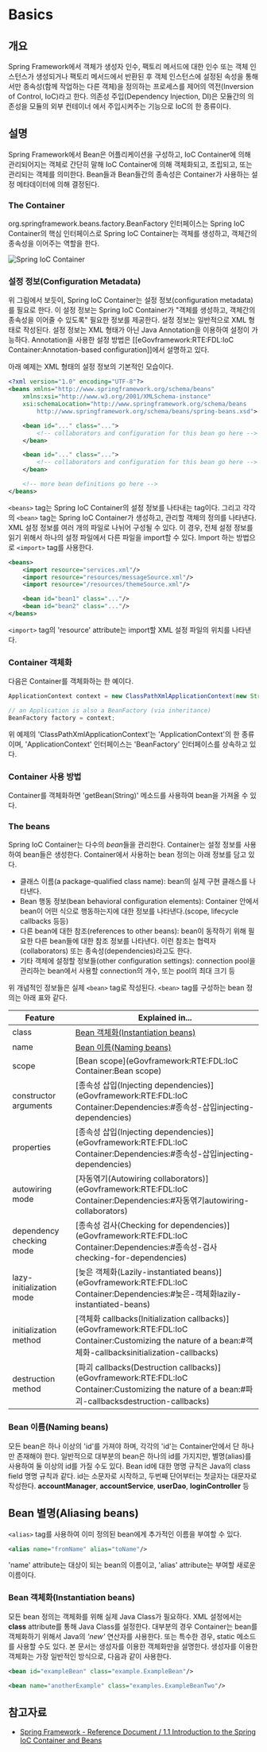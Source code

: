 # Basics

## 개요
Spring Framework에서 객체가 생성자 인수, 팩토리 메서드에 대한 인수 또는 객체 인스턴스가 생성되거나 팩토리 메서드에서 반환된 후 객체 인스턴스에 설정된 속성을 통해서만 종속성(함께 작업하는 다른 객체)을 정의하는 프로세스를 제어의 역전(Inversion of Control, IoC)라고 한다. 의존성 주입(Dependency Injection, DI)은 모듈간의 의존성을 모듈의 외부 컨테이너 에서 주입시켜주는 기능으로 IoC의 한 종류이다.

## 설명
Spring Framework에서 Bean은 어플리케이션을 구성하고, IoC Container에 의해 관리되어지는 객체로 간단히 말해 IoC Container에 의해 객체화되고, 조립되고, 또는 관리되는 객체를 의미한다.
Bean들과 Bean들간의 종속성은 Container가 사용하는 설정 메타데이터에 의해 결정된다.

### The Container
org.springframework.beans.factory.BeanFactory 인터페이스는 Spring IoC Container의 핵심 인터페이스로 Spring IoC Container는 객체를 생성하고, 객체간의 종속성을 이어주는 역할을 한다.

![Spring IoC Container](/:egovframework:rte:fdl:ioc_Container:Container-magic.png)

### 설정 정보(Configuration Metadata)
위 그림에서 보듯이, Spring IoC Container는 설정 정보(configuration metadata)를 필요로 한다. 이 설정 정보는 Spring IoC Container가 "객체를 생성하고, 객체간의 종속성을 이어줄 수 있도록" 필요한 정보를 제공한다.
설정 정보는 일반적으로 XML 형태로 작성된다. 설정 정보는 XML 형태가 아닌 Java Annotation을 이용하여 설정이 가능하다.
Annotation을 사용한 설정 방법은 [[eGovframework:RTE:FDL:IoC Container:Annotation-based configuration]]에서 설명하고 있다.

아래 예제는 XML 형태의 설정 정보의 기본적인 모습이다.

```xml
<?xml version="1.0" encoding="UTF-8"?>
<beans xmlns="http://www.springframework.org/schema/beans"
    xmlns:xsi="http://www.w3.org/2001/XMLSchema-instance"
    xsi:schemaLocation="http://www.springframework.org/schema/beans
        http://www.springframework.org/schema/beans/spring-beans.xsd">

    <bean id="..." class="...">
        <!-- collaborators and configuration for this bean go here -->
    </bean>

    <bean id="..." class="...">
        <!-- collaborators and configuration for this bean go here -->
    </bean>

    <!-- more bean definitions go here -->
</beans>
```

`<beans>` tag는 Spring IoC Container의 설정 정보를 나타내는 tag이다. 그리고 각각의 `<bean>` tag는 Spring IoC Container가 생성하고, 관리할 객체의 정의를 나타낸다.
XML 설정 정보를 여러 개의 파일로 나뉘어 구성될 수 있다. 이 경우, 전체 설정 정보를 읽기 위해서 하나의 설정 파일에서 다른 파일을 import할 수 있다. Import 하는 방법으로 `<import>` tag를 사용한다.

```xml
<beans>
    <import resource="services.xml"/>
    <import resource="resources/messageSource.xml"/>
    <import resource="/resources/themeSource.xml"/>

    <bean id="bean1" class="..."/>
    <bean id="bean2" class="..."/>
</beans>
```

`<import>` tag의 'resource' attribute는 import할 XML 설정 파일의 위치를 나타낸다.

### Container 객체화
다음은 Container를 객체화하는 한 예이다.

```java
ApplicationContext context = new ClassPathXmlApplicationContext(new String[] {"services.xml", "daos.xml"});

// an Application is also a BeanFactory (via inheritance)
BeanFactory factory = context;
```

위 예제의 'ClassPathXmlApplicationContext'는 'ApplicationContext'의 한 종류이며, 'ApplicationContext' 인터페이스는 'BeanFactory' 인터페이스를 상속하고 있다.

### Container 사용 방법
Container를 객체화하면 'getBean(String)' 메소드를 사용하여 bean을 가져올 수 있다.

### The beans
Spring IoC Container는 다수의 *bean*들을 관리한다. Container는 설정 정보를 사용하여 bean들은 생성한다. Container에서 사용하는 bean 정의는 아래 정보를 담고 있다.
* 클래스 이름(a package-qualified class name): bean의 실제 구현 클래스를 나타낸다.
* Bean 행동 정보(bean behavioral configuration elements): Container 안에서 bean이 어떤 식으로 행동하는지에 대한 정보를 나타낸다.(scope, lifecycle callbacks 등등)
* 다른 bean에 대한 참조(references to other beans): bean이 동작하기 위해 필요한 다른 bean들에 대한 참조 정보를 나타낸다. 이런 참조는 협력자(collaborators) 또는 종속성(dependencies)라고도 한다.
* 기타 객체에 설정할 정보들(other configuration settings): connection pool을 관리하는 bean에서 사용할 connection의 개수, 또는 pool의 최대 크기 등

위 개념적인 정보들은 실제 `<bean>` tag로 작성된다. `<bean>` tag를 구성하는 bean 정의는 아래 표와 같다.

| Feature | Explained in... |
|---------|-----------------|
| class | [Bean 객체화(Instantiation beans)](#bean-객체화instantiation-beans) |
| name | [Bean 이름(Naming beans)](#bean-이름naming-beans) |
| scope | [Bean scope](eGovframework:RTE:FDL:IoC Container:Bean scope) |
| constructor arguments | [종속성 삽입(Injecting dependencies)](eGovframework:RTE:FDL:IoC Container:Dependencies:#종속성-삽입injecting-dependencies) |
| properties | [종속성 삽입(Injecting dependencies)](eGovframework:RTE:FDL:IoC Container:Dependencies:#종속성-삽입injecting-dependencies) |
| autowiring mode | [자동엮기(Autowiring collaborators)](eGovframework:RTE:FDL:IoC Container:Dependencies:#자동엮기autowiring-collaborators) |
| dependency checking mode | [종속성 검사(Checking for dependencies)](eGovframework:RTE:FDL:IoC Container:Dependencies:#종속성-검사checking-for-dependencies) |
| lazy-initialization mode | [늦은 객체화(Lazily-instantiated beans)](eGovframework:RTE:FDL:IoC Container:Dependencies:#늦은-객체화lazily-instantiated-beans) |
| initialization method | [객체화 callbacks(Initialization callbacks)](eGovframework:RTE:FDL:IoC Container:Customizing the nature of a bean:#객체화-callbacksinitialization-callbacks) |
| destruction method | [파괴 callbacks(Destruction callbacks)](eGovframework:RTE:FDL:IoC Container:Customizing the nature of a bean:#파괴-callbacksdestruction-callbacks) |

### Bean 이름(Naming beans)
모든 bean은 하나 이상의 'id'를 가져야 하며, 각각의 'id'는 Container안에서 단 하나만 존재해야 한다. 일반적으로 대부분의 bean은 하나의 id를 가지지만, 별명(alias)를 사용하여 둘 이상의 id를 가질 수도 있다.
Bean id에 대한 명명 규칙은 Java의 class field 명명 규칙과 같다. id는 소문자로 시작하고, 두번째 단어부터는 첫글자는 대문자로 작성한다. **accountManager**, **accountService**, **userDao**, **loginController** 등

## Bean 별명(Aliasing beans)
`<alias>` tag를 사용하여 이미 정의된 bean에게 추가적인 이름을 부여할 수 있다.

```xml
<alias name="fromName" alias="toName"/>
```

'name' attribute는 대상이 되는 bean의 이름이고, 'alias' attribute는 부여할 새로운 이름이다.

### Bean 객체화(Instantiation beans)
모든 bean 정의는 객체화를 위해 실제 Java Class가 필요하다.
XML 설정에서는 **class** attribute를 통해 Java Class를 설정한다. 대부분의 경우 Container는 bean를 객체화하기 위해서 Java의 *'new'* 연산자를 사용한다.
또는 특수한 경우, static 메소드를 사용할 수도 있다. 본 문서는 생성자를 이용한 객체화만을 설명한다.
생성자를 이용한 객체화는 가장 일반적인 방식으로, 다음과 같이 사용한다.

```xml
<bean id="exampleBean" class="example.ExampleBean"/>

<bean name="anotherExample" class="examples.ExampleBeanTwo"/>
```

## 참고자료

*   [Spring Framework - Reference Document / 1.1 Introduction to the Spring IoC Container and Beans](https://docs.spring.io/spring-framework/docs/5.3.27/reference/html/core.html#beans-introduction)
